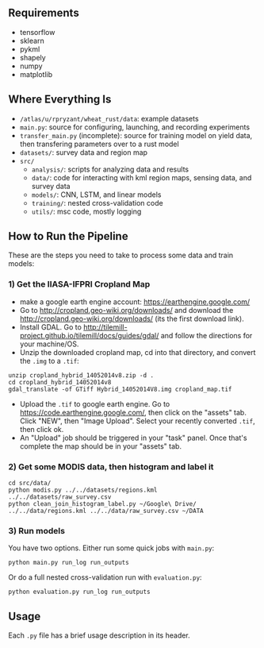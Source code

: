 

## Requirements

* tensorflow
* sklearn
* pykml
* shapely
* numpy
* matplotlib


## Where Everything Is
* `/atlas/u/rpryzant/wheat_rust/data`: example datasets
* `main.py`: source for configuring, launching, and recording experiments
* `transfer_main.py` (incomplete): source for training model on yield data, then transfering parameters over to a rust model
* `datasets/`: survey data and region map
* `src/`
  * `analysis/`: scripts for analyzing data and results
  * `data/`: code for interacting with kml region maps, sensing data, and survey data
  * `models/`: CNN, LSTM, and linear models
  * `training/`: nested cross-validation code
  * `utils/`: msc code, mostly logging



## How to Run the Pipeline


These are the steps you need to take to process some data and train models:

### 1) Get the IIASA-IFPRI Cropland Map
* make a google earth engine account: https://earthengine.google.com/
* Go to http://cropland.geo-wiki.org/downloads/ and download the http://cropland.geo-wiki.org/downloads/ (its the first download link).
* Install GDAL. Go to http://tilemill-project.github.io/tilemill/docs/guides/gdal/ and follow the directions for your machine/OS.
* Unzip the downloaded cropland map, cd into that directory, and convert the `.img` to a `.tif`:
```
unzip cropland_hybrid_14052014v8.zip -d .
cd cropland_hybrid_14052014v8
gdal_translate -of GTiff Hybrid_14052014V8.img cropland_map.tif
```
* Upload the `.tif` to google earth engine. Go to https://code.earthengine.google.com/, then click on the "assets" tab. Click "NEW", then "Image Upload". Select your recently converted `.tif`, then click ok.
* An "Upload" job should be triggered in your "task" panel. Once that's complete the map should be in your "assets" tab.

### 2) Get some MODIS data, then histogram and label it
```
cd src/data/
python modis.py ../../datasets/regions.kml ../../datasets/raw_survey.csv
python clean_join_histogram_label.py ~/Google\ Drive/ ../../data/regions.kml ../../data/raw_survey.csv ~/DATA
```
### 3) Run models
You have two options. Either run some quick jobs with `main.py`:
```
python main.py run_log run_outputs
```
Or do a full nested cross-validation run with `evaluation.py`:
```
python evaluation.py run_log run_outputs
```


## Usage

Each `.py` file has a brief usage description in its header.



